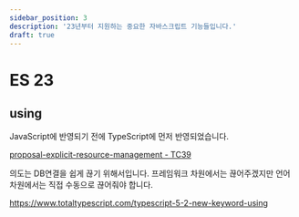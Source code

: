 ```yaml
---
sidebar_position: 3
description: '23년부터 지원하는 중요한 자바스크립트 기능들입니다.'
draft: true
---
```


# ES 23

## using

JavaScript에 반영되기 전에 TypeScript에 먼저 반영되었습니다.

[proposal-explicit-resource-management - TC39](https://github.com/tc39/proposal-explicit-resource-management)

의도는 DB연결을 쉽게 끊기 위해서입니다. 프레임워크 차원에서는 끊어주겠지만 언어차원에서는 직접 수동으로 끊어줘야 합니다.

https://www.totaltypescript.com/typescript-5-2-new-keyword-using
